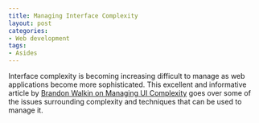 ```yaml
---
title: Managing Interface Complexity
layout: post
categories:
- Web development
tags:
- Asides
---
```


Interface complexity is becoming increasing difficult to manage as web applications become more sophisticated. This excellent and informative article by [Brandon Walkin on Managing UI Complexity](http://www.brandonwalkin.com/blog/2009/08/10/managing-ui-complexity/) goes over some of the issues surrounding complexity and techniques that can be used to manage it.
